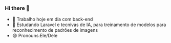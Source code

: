 ### Hi there 👋

- 🔭 Trabalho hoje em dia com back-end
- 🌱 Estudando Laravel e tecnivas de IA, para treinamento de modelos para reconhecimento de padrões de imagens
- 😄 Pronouns:Ele/Dele
